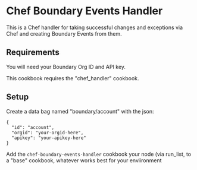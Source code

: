 Chef Boundary Events Handler
===

This is a Chef handler for taking successful changes and exceptions via Chef and creating Boundary Events from them.

Requirements
---

You will need your Boundary Org ID and API key.

This cookbook requires the "chef_handler" cookbook.

Setup
---

Create a data bag named "boundary/account" with the json:

    {
      "id": "account",
      "orgid": "your-orgid-here",
      "apikey": "your-apikey-here"
    }

Add the `chef-boundary-events-handler` cookbook your node (via run_list, to a "base" cookbook, whatever works best for your enviironment
